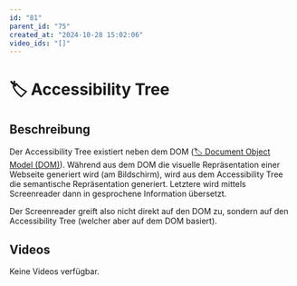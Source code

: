 ```yaml
---
id: "81"
parent_id: "75"
created_at: "2024-10-28 15:02:06"
video_ids: "[]"
---
```


# 🏷️ Accessibility Tree

## Beschreibung

Der Accessibility Tree existiert neben dem DOM ([🏷️ Document Object Model (DOM)](/de/tags/document-object-model-dom)). Während aus dem DOM die visuelle Repräsentation einer Webseite generiert wird (am Bildschirm), wird aus dem Accessibility Tree die semantische Repräsentation generiert. Letztere wird mittels Screenreader dann in gesprochene Information übersetzt.

Der Screenreader greift also nicht direkt auf den DOM zu, sondern auf den Accessibility Tree (welcher aber auf dem DOM basiert).

## Videos

Keine Videos verfügbar.
